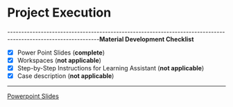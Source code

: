 # Project Execution

---------------------------------------------------------------------------------------------------------------**Material Development Checklist**

* [x] Power Point Slides \(**complete**\)
* [x] Workspaces \(**not applicable**\)
* [x] Step-by-Step Instructions for Learning Assistant \(**not applicable**\)
* [x] Case description \(**not applicable**\)

--------------------------------------------------------------------------------------------------------------

[Powerpoint Slides](https://maanaimages.blob.core.windows.net/maana-q-documentation/QTraining_ppt/The%20Maana%20Way%20-%20HL%20Methodology.pptx)

